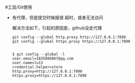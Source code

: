 #工具/Git使用 

* 有代理，但是提交时候报错 超时，或者无法访问

  解决方法如下，引起的原因是，github没走代理

  ```
  git config --global http.proxy http://127.0.0.1:7890
  git config --global https.proxy https://127.0.0.1:7890
  
  
  $ git config --global -l
  user.email=1835886867@qq.com
  user.name=lu13
  credential.helper=store
  http.proxy=http://127.0.0.1:7890
  https.proxy=https://127.0.0.1:7890
  ```

  

  